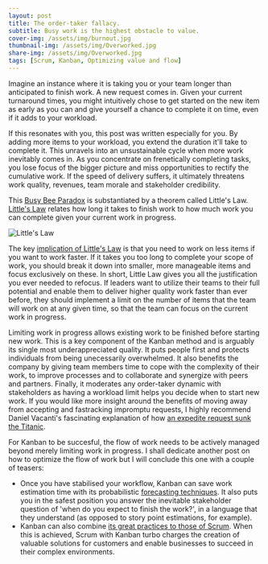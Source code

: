 ```yaml
---
layout: post
title: The order-taker fallacy.
subtitle: Busy work is the highest obstacle to value. 
cover-img: /assets/img/burnout.jpg
thumbnail-img: /assets/img/Overworked.jpg
share-img: /assets/img/Overworked.jpg
tags: [Scrum, Kanban, Optimizing value and flow]
---
```


Imagine an instance where it is taking you or your team longer than anticipated to finish work. A new request comes in. Given your current turnaround times, you might intuitively chose to get started on the new item as early as you can and give yourself a chance to complete it on time, even if it adds to your workload. 

If this resonates with you, this post was written especially for you. By adding more items to your workload, you extend the duration it'll take to complete it. This unravels into an unsustainable cycle when more work inevitably comes in. As you concentrate on frenetically completing tasks, you lose focus of the bigger picture and miss opportunities to rectify the cumulative work. If the speed of delivery suffers, it ultimately threatens work quality, revenues, team morale and stakeholder credibility.

This [Busy Bee Paradox](https://hakanforss.wordpress.com/2014/11/18/the-busy-bee-paradox/) is substantiated by a theorem called Little's Law. [Little's Law](https://www.process.st/littles-law/) relates how long it takes to finish work to how much work you can complete given your current work in progress. 

![Little's Law](https://www.process.st/wp-content/uploads/2017/11/littles-law-formula.png)

The key [implication of Little's Law](https://scrumorg-website-prod.s3.amazonaws.com/drupal/2018-05/Little%E2%80%99s%20Law%20for%20Professional%20Scrum%20with%20Kanban.pdf) is that you need to work on less items if you want to work faster. If it takes you too long to complete your scope of work, you should break it down into smaller, more manageable items and focus exclusively on these. In short, Little Law gives you all the justification you ever needed to refocus. If leaders want to utilize their teams to their full potential and enable them to deliver higher quality work faster than ever before, they should implement a limit on the number of items that the team will work on at any given time, so that the team can focus on the current work in progress. 

Limiting work in progress allows existing work to be finished before starting new work. This is a key component of the Kanban method and is arguably its single most underappreciated quality. It puts people first and protects individuals from being unecessarily overwhelmed. It also benefits the company by giving team members time to cope with the complexity of their work, to improve processes and to collaborate and synergize with peers and partners. Finally, it moderates any order-taker dynamic with stakeholders as having a workload limit helps you decide when to start new work. If you would like more insight around the benefits of moving away from accepting and fastracking impromptu requests, I highly recommend Daniel Vacanti's fascinating explanation of how [an expedite request sunk the Titanic](https://vimeo.com/239539858). 

For Kanban to be succesful, the flow of work needs to be actively managed beyond merely limiting work in progress. I shall dedicate another post on how to optimize the flow of work but I will conclude this one with a couple of teasers: 

* Once you have stabilised your workflow, Kanban can save work estimation time with its probabilistic [forecasting techniques](https://www.scrum.org/resources/blog/create-faster-and-more-accurate-forecasts-using-probabilities). It also puts you in the safest position you answer the inevitable stakeholder question of 'when do you expect to finish the work?', in a language that they understand (as opposed to story point estimations, for example). 
* Kanban can also combine [its great practices to those of Scrum](https://scrumorg-website-prod.s3.amazonaws.com/drupal/2021-01/01-2021%20Kanban%20Guide.pdf?nexus-file=https%3A%2F%2Fscrumorg-website-prod.s3.amazonaws.com%2Fdrupal%2F2021-01%2F01-2021%2520Kanban%2520Guide.pdf). When this is achieved, Scrum with Kanban turbo charges the creation of valuable solutions for customers and enable businesses to succeed in their complex environments.  
